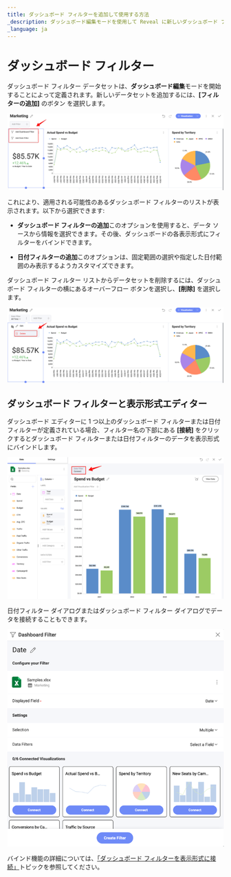 ```yaml
---
title: ダッシュボード フィルターを追加して使用する方法  
_description: ダッシュボード編集モードを使用して Reveal に新しいダッシュボード フィルターを追加する方法について説明します。
_language: ja
---
```


# ダッシュボード フィルター

ダッシュボード フィルター データセットは、**ダッシュボード編集**モードを開始することによって定義されます。新しいデータセットを追加するには、**[フィルターの追加]** のボタン を選択します。

![List of different filter options for dashboards](images/filter-options-dashboard.png)

これにより、適用される可能性のあるダッシュボード フィルターのリストが表示されます。以下から選択できます:

  - **ダッシュボード フィルターの追加**このオプションを使用すると、データ ソースから情報を選択できます。その後、ダッシュボードの各表示形式にフィルターをバインドできます。

  - **日付フィルターの追加**このオプションは、固定範囲の選択や指定した日付範囲のみ表示するようカスタマイズできます。

ダッシュボード フィルター リストからデータセットを削除するには、ダッシュボード フィルターの横にあるオーバーフロー ボタンを選択し、**[削除]** を選択します。

![Removing a dashboard filter with the delete option](images/delete-filter-option.png)

## ダッシュボード フィルターと表示形式エディター

ダッシュボード エディターに 1 つ以上のダッシュボード フィルターまたは日付フィルターが定義されている場合、フィルター名の下部にある **[接続]** をクリックするとダッシュボード フィルターまたは日付フィルターのデータを表示形式にバインドします。 

![Connecting to a dashboard filter in the visualization editor](images/dashboard-filter-connection-option-visualization-editor.png)

日付フィルター ダイアログまたはダッシュボード フィルター ダイアログでデータを接続することもできます。

![A dashboard filter dialog](images/dashboard-filter-dialog-connect-option.png)

バインド機能の詳細については、[「ダッシュボード フィルターを表示形式に接続」](filters-connecting.md)トピックを参照してください。
